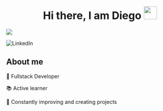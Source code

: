 <div align="center">
<h1 align="center">Hi there, I am Diego <img src="https://media.giphy.com/media/hvRJCLFzcasrR4ia7z/giphy.gif" width="35"></h1>
</div>
<img src="https://i.imgur.com/BHoMhjR.png">

![LinkedIn](https://img.shields.io/badge/linkedin-%230077B5.svg?logo=linkedin&logoColor=white)

## About me

🌟 Fullstack Developer 

📚 Active learner 

🚀 Constantly improving and creating projects 

<br>



<!--
**dmadcham/DMadCham** is a ✨ _special_ ✨ repository because its `README.md` (this file) appears on your GitHub profile.

Here are some ideas to get you started:

- 🔭 I’m currently working on ...
- 🌱 I’m currently learning ...
- 👯 I’m looking to collaborate on ...
- 🤔 I’m looking for help with ...
- 💬 Ask me about ...
- 📫 How to reach me: ...
- 😄 Pronouns: ...
- ⚡ Fun fact: ...
-->
